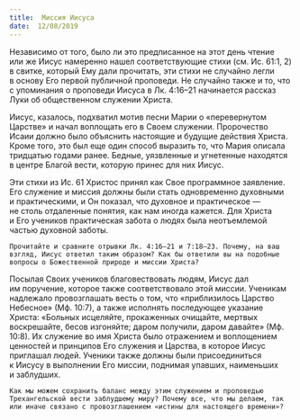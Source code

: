 ```yaml
---
title:  Миссия Иисуса
date:  12/08/2019
---
```


Независимо от того, было ли это предписанное на этот день чтение или же Иисус намеренно нашел соответствующие стихи (см. Ис. 61:1, 2) в свитке, который Ему дали прочитать, эти стихи не случайно легли в основу Его первой публичной проповеди. Не случайно также и то, что с упоминания о проповеди Иисуса в Лк. 4:16–21 начинается рассказ Луки об общественном служении Христа.

Иисус, казалось, подхватил мотив песни Марии о «перевернутом Царстве» и начал воплощать его в Своем служении. Пророчество Исаии должно было объяснить настоящие и будущие действия Христа. Кроме того, это был еще один способ выразить то, что Мария описала тридцатью годами ранее. Бедные, уязвленные и угнетенные находятся в центре Благой вести, которую принес для них Иисус.

Эти стихи из Ис. 61 Христос принял как Свое программное заявление. Его служение и миссия должны были стать одновременно духовными и практическими, и Он показал, что духовное и практическое — не столь отдаленные понятия, как нам иногда кажется. Для Христа и Его учеников практическая забота о людях была неотъемлемой частью духовной заботы.

`Прочитайте и сравните отрывки Лк. 4:16–21 и 7:18–23. Почему, на ваш взгляд, Иисус ответил таким образом? Как бы ответили вы на подобные вопросы о Божественной природе и миссии Христа?`

Посылая Своих учеников благовествовать людям, Иисус дал им поручение, которое также соответствовало этой миссии. Ученикам надлежало провозглашать весть о том, что «приблизилось Царство Небесное» (Мф. 10:7), а также исполнять последующее указание Христа: «Больных исцеляйте, прокаженных очищайте, мертвых воскрешайте, бесов изгоняйте; даром получили, даром давайте» (Мф. 10:8). Их служение во имя Христа было отражением и воплощением ценностей и принципов Его служения и Царства, в которое Иисус приглашал людей. Ученики также должны были присоединиться к Иисусу в выполнении Его миссии, поднимая упавших, наименьших и заблудших.

`Как мы можем сохранить баланс между этим служением и проповедью Трехангельской вести заблудшему миру? Почему все, что мы делаем, так или иначе связано с провозглашением «истины для настоящего времени»?`